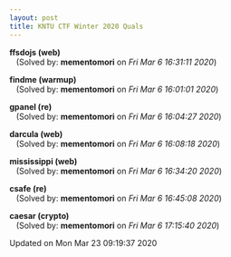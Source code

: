 ```yaml
---
layout: post
title: KNTU CTF Winter 2020 Quals
---
```


<!--break-->

**ffsdojs (web)**  
&nbsp;&nbsp;&nbsp;(Solved by: **mementomori** on _Fri Mar  6 16:31:11 2020_)  
  
**findme (warmup)**  
&nbsp;&nbsp;&nbsp;(Solved by: **mementomori** on _Fri Mar  6 16:01:01 2020_)  
  
**gpanel (re)**  
&nbsp;&nbsp;&nbsp;(Solved by: **mementomori** on _Fri Mar  6 16:04:27 2020_)  
  
**darcula (web)**  
&nbsp;&nbsp;&nbsp;(Solved by: **mementomori** on _Fri Mar  6 16:08:18 2020_)  
  
**mississippi (web)**  
&nbsp;&nbsp;&nbsp;(Solved by: **mementomori** on _Fri Mar  6 16:34:20 2020_)  
  
**csafe (re)**  
&nbsp;&nbsp;&nbsp;(Solved by: **mementomori** on _Fri Mar  6 16:45:08 2020_)  
  
**caesar (crypto)**  
&nbsp;&nbsp;&nbsp;(Solved by: **mementomori** on _Fri Mar  6 17:15:40 2020_)  
  


Updated on Mon Mar 23 09:19:37 2020
